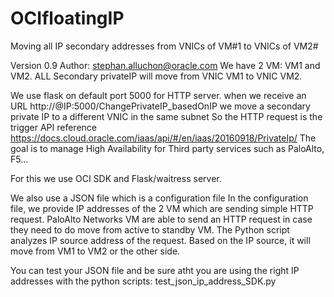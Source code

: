 # OCIfloatingIP
Moving all IP secondary addresses from VNICs of VM#1 to VNICs of VM2#

Version 0.9
Author: stephan.alluchon@oracle.com
We have 2 VM: VM1 and VM2. ALL Secondary privateIP will move from VNIC VM1 to VNIC VM2.

We use flask on default port 5000 for HTTP server. when we receive an URL http://@IP:5000/ChangePrivateIP_basedOnIP
we move a secondary private IP to a different VNIC in the same subnet
So the HTTP request is the trigger
API reference
https://docs.cloud.oracle.com/iaas/api/#/en/iaas/20160918/PrivateIp/
The goal is to manage High Availability for Third party services such as PaloAlto, F5...

For this we use OCI SDK and Flask/waitress server.

We also use a JSON file which is a configuration file
In the configuration file, we provide IP addresses of the 2 VM which are sending simple HTTP request. PaloAlto Networks VM are able to send an HTTP request in case they need to do move from active to standby VM.
The Python script analyzes IP source address of the request. Based on the IP source, it will move from VM1 to VM2 or the other side.

You can test your JSON file and be sure atht you are using the right IP addresses with the python scripts:
test_json_ip_address_SDK.py

